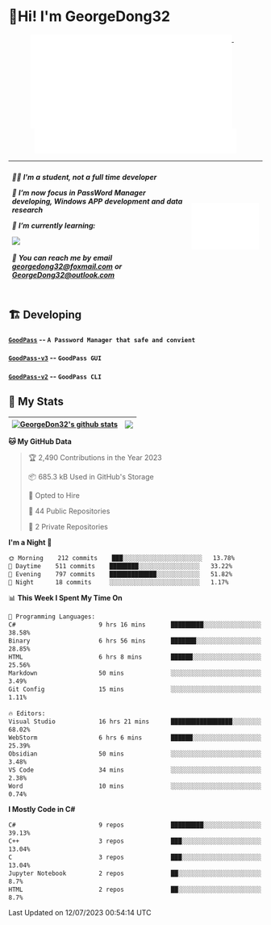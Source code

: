 # 👋Hi! I'm GeorgeDong32
<p align="center">
  <a href="#">
    <img width="400" align="top" src="https://github.com/GeorgeDong32/GeorgeDong32/blob/main/metrics.classic.svg" />
  </a>
  &emsp;
  <a href="#">
    <img width="400" align="top" src="https://github.com/GeorgeDong32/GeorgeDong32/blob/main/metrics.achievements.svg" />
  </a>
</p>

| <h5 align="left"> <p>🧑‍🎓 I'm a student, not a full time developer</p> <p>👀 I’m now focus in PassWord Manager developing, Windows APP development and data research</p> <p>📖 I’m currently learning:</p> <p><img height="28" src="https://skillicons.dev/icons?i=cs,c,cpp,matlab,cmake,py,dotnet,unity" /></p> <p>💬 You can reach me by email georgedong32@foxmail.com or GeorgeDong32@outlook.com</p></h5> | <img width="450" alt="my-commit-calendar" src="https://github.com/GeorgeDong32/GeorgeDong32/blob/main/metrics.plugin.isocalendar.svg" > |
| ------------- | ------------- |

## 🏗️ Developing
#### [`GoodPass`](https://github.com/GeorgeDong32/GoodPass) -- `A Password Manager that safe and convient`
#### [`GoodPass-v3`](https://github.com/GeorgeDong32/GoodPass-v3) -- `GoodPass GUI`
#### [`GoodPass-v2`](https://github.com/GeorgeDong32/GoodPass-v2) -- `GoodPass CLI`

## 🚀 My Stats

| <a href="https://github.com/GeorgeDong32/github-readme-stats"><img align="center" src="https://github-readme-stats-one-topaz-92.vercel.app/api?username=GeorgeDong32&show_icons=true&bg_color=45,34558b,FFFFFF&title_color=FFFFFF&icon_color=F5DF4D&hide_border=1" alt="GeorgeDon32's github stats" /></a> | <a href="https://github.com/GeorgeDong32/github-readme-stats"><img align="center" height="192" src="https://github-readme-stats-one-topaz-92.vercel.app/api/top-langs/?username=GeorgeDong32&layout=compact&bg_color=45,FFFFFF,34558b&title_color=555555&hide_border=1&langs_count=7" /></a> |
| ------------- | ------------- |


<!--START_SECTION:waka-->
**🐱 My GitHub Data** 

> 🏆 2,490 Contributions in the Year 2023
 > 
> 📦 685.3 kB Used in GitHub's Storage 
 > 
> 💼 Opted to Hire
 > 
> 📜 44 Public Repositories 
 > 
> 🔑 2 Private Repositories  
 > 
**I'm a Night 🦉** 

```text
🌞 Morning    212 commits    ███░░░░░░░░░░░░░░░░░░░░░░   13.78% 
🌆 Daytime    511 commits    ████████░░░░░░░░░░░░░░░░░   33.22% 
🌃 Evening    797 commits    █████████████░░░░░░░░░░░░   51.82% 
🌙 Night      18 commits     ░░░░░░░░░░░░░░░░░░░░░░░░░   1.17%

```


📊 **This Week I Spent My Time On** 

```text
💬 Programming Languages: 
C#                       9 hrs 16 mins       █████████░░░░░░░░░░░░░░░░   38.58% 
Binary                   6 hrs 56 mins       ███████░░░░░░░░░░░░░░░░░░   28.85% 
HTML                     6 hrs 8 mins        ██████░░░░░░░░░░░░░░░░░░░   25.56% 
Markdown                 50 mins             ░░░░░░░░░░░░░░░░░░░░░░░░░   3.49% 
Git Config               15 mins             ░░░░░░░░░░░░░░░░░░░░░░░░░   1.11%

🔥 Editors: 
Visual Studio            16 hrs 21 mins      █████████████████░░░░░░░░   68.02% 
WebStorm                 6 hrs 6 mins        ██████░░░░░░░░░░░░░░░░░░░   25.39% 
Obsidian                 50 mins             ░░░░░░░░░░░░░░░░░░░░░░░░░   3.48% 
VS Code                  34 mins             ░░░░░░░░░░░░░░░░░░░░░░░░░   2.38% 
Word                     10 mins             ░░░░░░░░░░░░░░░░░░░░░░░░░   0.74%

```

**I Mostly Code in C#** 

```text
C#                       9 repos             █████████░░░░░░░░░░░░░░░░   39.13% 
C++                      3 repos             ███░░░░░░░░░░░░░░░░░░░░░░   13.04% 
C                        3 repos             ███░░░░░░░░░░░░░░░░░░░░░░   13.04% 
Jupyter Notebook         2 repos             ██░░░░░░░░░░░░░░░░░░░░░░░   8.7% 
HTML                     2 repos             ██░░░░░░░░░░░░░░░░░░░░░░░   8.7%

```



 Last Updated on 12/07/2023 00:54:14 UTC
<!--END_SECTION:waka-->


